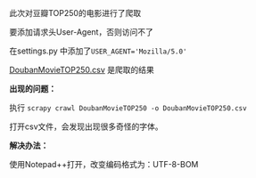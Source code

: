 此次对豆瓣TOP250的电影进行了爬取

要添加请求头User-Agent，否则访问不了

在settings.py 中添加了`USER_AGENT='Mozilla/5.0'`

[DoubanMovieTOP250.csv](https://github.com/YilK/Web-Crawler/blob/master/DEMO04-%E7%88%AC%E5%8F%96%E8%B1%86%E7%93%A3TOP250%E7%9A%84%E7%94%B5%E5%BD%B1/DoubanMovieTOP250.csv) 是爬取的结果

**出现的问题：**

执行 `scrapy crawl DoubanMovieTOP250 -o DoubanMovieTOP250.csv`

打开csv文件，会发现出现很多奇怪的字体。

**解决办法：**

使用Notepad++打开，改变编码格式为：UTF-8-BOM